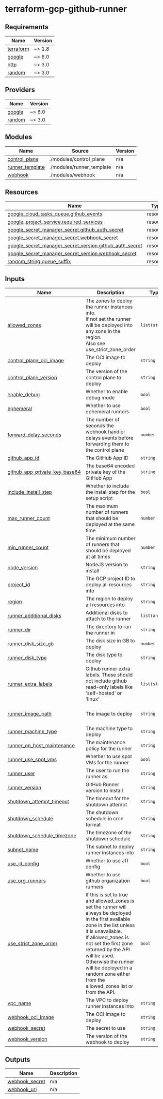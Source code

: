 # terraform-gcp-github-runner
<!-- BEGIN_TF_DOCS -->
## Requirements

| Name | Version |
|------|---------|
| <a name="requirement_terraform"></a> [terraform](#requirement\_terraform) | ~> 1.8 |
| <a name="requirement_google"></a> [google](#requirement\_google) | ~> 6.0 |
| <a name="requirement_http"></a> [http](#requirement\_http) | ~> 3.0 |
| <a name="requirement_random"></a> [random](#requirement\_random) | ~> 3.0 |

## Providers

| Name | Version |
|------|---------|
| <a name="provider_google"></a> [google](#provider\_google) | ~> 6.0 |
| <a name="provider_random"></a> [random](#provider\_random) | ~> 3.0 |

## Modules

| Name | Source | Version |
|------|--------|---------|
| <a name="module_control_plane"></a> [control\_plane](#module\_control\_plane) | ./modules/control_plane | n/a |
| <a name="module_runner_template"></a> [runner\_template](#module\_runner\_template) | ./modules/runner_template | n/a |
| <a name="module_webhook"></a> [webhook](#module\_webhook) | ./modules/webhook | n/a |

## Resources

| Name | Type |
|------|------|
| [google_cloud_tasks_queue.github_events](https://registry.terraform.io/providers/hashicorp/google/latest/docs/resources/cloud_tasks_queue) | resource |
| [google_project_service.required_services](https://registry.terraform.io/providers/hashicorp/google/latest/docs/resources/project_service) | resource |
| [google_secret_manager_secret.github_auth_secret](https://registry.terraform.io/providers/hashicorp/google/latest/docs/resources/secret_manager_secret) | resource |
| [google_secret_manager_secret.webhook_secret](https://registry.terraform.io/providers/hashicorp/google/latest/docs/resources/secret_manager_secret) | resource |
| [google_secret_manager_secret_version.github_auth_secret](https://registry.terraform.io/providers/hashicorp/google/latest/docs/resources/secret_manager_secret_version) | resource |
| [google_secret_manager_secret_version.webhook_secret](https://registry.terraform.io/providers/hashicorp/google/latest/docs/resources/secret_manager_secret_version) | resource |
| [random_string.queue_suffix](https://registry.terraform.io/providers/hashicorp/random/latest/docs/resources/string) | resource |

## Inputs

| Name | Description | Type | Default | Required |
|------|-------------|------|---------|:--------:|
| <a name="input_allowed_zones"></a> [allowed\_zones](#input\_allowed\_zones) | The zones to deploy the runner instances into.<br>If not set the runner will be deployed into any zone in the region.<br>Also see use\_strict\_zone\_order | `list(string)` | `[]` | no |
| <a name="input_control_plane_oci_image"></a> [control\_plane\_oci\_image](#input\_control\_plane\_oci\_image) | The OCI image to deploy | `string` | n/a | yes |
| <a name="input_control_plane_version"></a> [control\_plane\_version](#input\_control\_plane\_version) | The version of the control plane to deploy | `string` | `"latest"` | no |
| <a name="input_enable_debug"></a> [enable\_debug](#input\_enable\_debug) | Whether to enable debug mode | `bool` | `false` | no |
| <a name="input_ephemeral"></a> [ephemeral](#input\_ephemeral) | Whether to use ephemeral runners | `bool` | `false` | no |
| <a name="input_forward_delay_seconds"></a> [forward\_delay\_seconds](#input\_forward\_delay\_seconds) | The number of seconds the webhook handler delays events before forwarding them to the control plane | `number` | `10` | no |
| <a name="input_github_app_id"></a> [github\_app\_id](#input\_github\_app\_id) | The GitHub App ID | `string` | n/a | yes |
| <a name="input_github_app_private_key_base64"></a> [github\_app\_private\_key\_base64](#input\_github\_app\_private\_key\_base64) | The base64 encoded private key of the GitHub App | `string` | n/a | yes |
| <a name="input_include_install_step"></a> [include\_install\_step](#input\_include\_install\_step) | Whether to include the install step for the setup script | `bool` | `true` | no |
| <a name="input_max_runner_count"></a> [max\_runner\_count](#input\_max\_runner\_count) | The maximum number of runners that should be deployed at the same time | `number` | `10` | no |
| <a name="input_min_runner_count"></a> [min\_runner\_count](#input\_min\_runner\_count) | The minimum number of runners that should be deployed at all times | `number` | `0` | no |
| <a name="input_node_version"></a> [node\_version](#input\_node\_version) | NodeJS version to install | `string` | `""` | no |
| <a name="input_project_id"></a> [project\_id](#input\_project\_id) | The GCP project ID to deploy all resources into | `string` | n/a | yes |
| <a name="input_region"></a> [region](#input\_region) | The region to deploy all resources into | `string` | `"europe-west3"` | no |
| <a name="input_runner_additional_disks"></a> [runner\_additional\_disks](#input\_runner\_additional\_disks) | Additional disks to attach to the runner | `list(any)` | `[]` | no |
| <a name="input_runner_dir"></a> [runner\_dir](#input\_runner\_dir) | The directory to run the runner in | `string` | `"/opt/github-runner"` | no |
| <a name="input_runner_disk_size_gb"></a> [runner\_disk\_size\_gb](#input\_runner\_disk\_size\_gb) | The disk size in GB to deploy | `number` | `null` | no |
| <a name="input_runner_disk_type"></a> [runner\_disk\_type](#input\_runner\_disk\_type) | The disk type to deploy | `string` | `"pd-balanced"` | no |
| <a name="input_runner_extra_labels"></a> [runner\_extra\_labels](#input\_runner\_extra\_labels) | Github runner extra labels. These should not include github read-only labels like 'self-hosted' or 'linux' | `list(string)` | `[]` | no |
| <a name="input_runner_image_path"></a> [runner\_image\_path](#input\_runner\_image\_path) | The image to deploy | `string` | `"ubuntu-os-cloud/ubuntu-2404-lts-amd64"` | no |
| <a name="input_runner_machine_type"></a> [runner\_machine\_type](#input\_runner\_machine\_type) | The machine type to deploy | `string` | n/a | yes |
| <a name="input_runner_on_host_maintenance"></a> [runner\_on\_host\_maintenance](#input\_runner\_on\_host\_maintenance) | The maintenance policy for the runner | `string` | `"MIGRATE"` | no |
| <a name="input_runner_use_spot_vms"></a> [runner\_use\_spot\_vms](#input\_runner\_use\_spot\_vms) | Whether to use spot VMs for the runner | `bool` | `false` | no |
| <a name="input_runner_user"></a> [runner\_user](#input\_runner\_user) | The user to run the runner as | `string` | `"ghrunner"` | no |
| <a name="input_runner_version"></a> [runner\_version](#input\_runner\_version) | GitHub Runner version to install | `string` | `""` | no |
| <a name="input_shutdown_attempt_timeout"></a> [shutdown\_attempt\_timeout](#input\_shutdown\_attempt\_timeout) | The timeout for the shutdown attempt | `string` | `"320s"` | no |
| <a name="input_shutdown_schedule"></a> [shutdown\_schedule](#input\_shutdown\_schedule) | The shutdown schedule in cron format | `string` | `"*/5 * * * *"` | no |
| <a name="input_shutdown_schedule_timezone"></a> [shutdown\_schedule\_timezone](#input\_shutdown\_schedule\_timezone) | The timezone of the shutdown schedule | `string` | `"Etc/UTC"` | no |
| <a name="input_subnet_name"></a> [subnet\_name](#input\_subnet\_name) | The subnet to deploy runner instances into | `string` | n/a | yes |
| <a name="input_use_jit_config"></a> [use\_jit\_config](#input\_use\_jit\_config) | Whether to use JIT config | `bool` | `false` | no |
| <a name="input_use_org_runners"></a> [use\_org\_runners](#input\_use\_org\_runners) | Whether to use github organization runners | `bool` | `false` | no |
| <a name="input_use_strict_zone_order"></a> [use\_strict\_zone\_order](#input\_use\_strict\_zone\_order) | If this is set to true and allowed\_zones is set the runner will always be deployed in the first available zone in the list unless it is unavailable.<br>If allowed\_zones is not set the first zone returned by the API will be used.<br>Otherwise the runner will be deployed in a random zone either from the allowed\_zones list or from the API. | `bool` | `false` | no |
| <a name="input_vpc_name"></a> [vpc\_name](#input\_vpc\_name) | The VPC to deploy runner instances into | `string` | n/a | yes |
| <a name="input_webhook_oci_image"></a> [webhook\_oci\_image](#input\_webhook\_oci\_image) | The OCI image to deploy | `string` | `"latest"` | no |
| <a name="input_webhook_secret"></a> [webhook\_secret](#input\_webhook\_secret) | The secret to use | `string` | n/a | yes |
| <a name="input_webhook_version"></a> [webhook\_version](#input\_webhook\_version) | The version of the webhook to deploy | `string` | `"latest"` | no |

## Outputs

| Name | Description |
|------|-------------|
| <a name="output_webhook_secret"></a> [webhook\_secret](#output\_webhook\_secret) | n/a |
| <a name="output_webhook_url"></a> [webhook\_url](#output\_webhook\_url) | n/a |
<!-- END_TF_DOCS -->